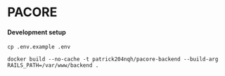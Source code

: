 # PACORE

#### Development setup

```
cp .env.example .env

docker build --no-cache -t patrick204nqh/pacore-backend --build-arg RAILS_PATH=/var/www/backend .
```
